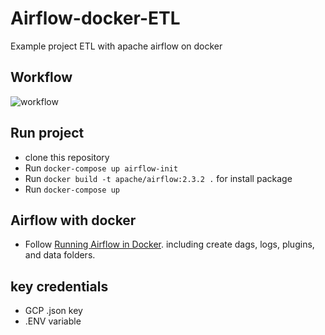 # Airflow-docker-ETL
Example project ETL with apache airflow on docker
## Workflow
![workflow](https://user-images.githubusercontent.com/60291649/180922949-26c32eb5-22f6-4008-9329-0dd28917f891.PNG)
## Run project
- clone this repository
- Run ```docker-compose up airflow-init```
- Run ```docker build -t apache/airflow:2.3.2 .``` for install package
- Run ``` docker-compose up ``` 
## Airflow with docker
- Follow  [Running Airflow in Docker](https://airflow.apache.org/docs/apache-airflow/stable/start/docker.html). including create dags, logs, plugins, and data folders.
## key credentials
- GCP .json key
- .ENV variable 


